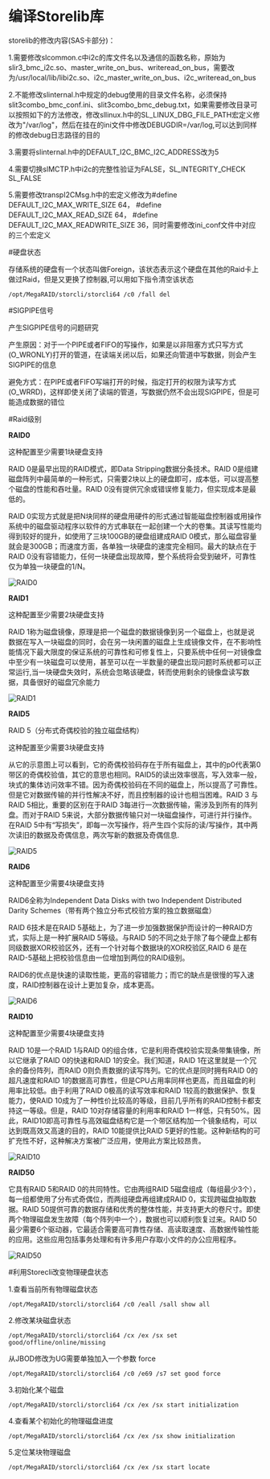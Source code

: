 # 编译Storelib库

storelib的修改内容(SAS卡部分)：

1.需要修改slcommon.c中i2c的库文件名以及通信的函数名称，原始为slir3_bmc_i2c.so、master_write_on_bus、writeread_on_bus，需要改为/usr/local/lib/libi2c.so、i2c_master_write_on_bus、i2c_writeread_on_bus

2.不能修改slinternal.h中规定的debug使用的目录文件名称，必须保持slit3combo_bmc_conf.ini、slit3combo_bmc_debug.txt，如果需要修改目录可以按照如下的方法修改，修改sllinux.h中的SL_LINUX_DBG_FILE_PATH宏定义修改为"/var/log"，然后在挂在的ini文件中修改DEBUGDIR=/var/log,可以达到同样的修改debug日志路径的目的

3.需要将slinternal.h中的DEFAULT_I2C_BMC_I2C_ADDRESS改为5

4.需要切换slMCTP.h中i2c的完整性验证为FALSE，SL_INTEGRITY_CHECK SL_FALSE

5.需要修改transpI2CMsg.h中的宏定义修改为#define DEFAULT_I2C_MAX_WRITE_SIZE      64，   #define DEFAULT_I2C_MAX_READ_SIZE       64，   #define DEFAULT_I2C_MAX_READWRITE_SIZE  36，同时需要修改ini_conf文件中对应的三个宏定义


#硬盘状态

存储系统的硬盘有一个状态叫做Foreign，该状态表示这个硬盘在其他的Raid卡上做过Raid，但是又更换了控制器,可以用如下指令清空该状态
```
/opt/MegaRAID/storcli/storcli64 /c0 /fall del
```

#SIGPIPE信号

产生SIGPIPE信号的问题研究

产生原因：对于一个PIPE或者FIFO的写操作，如果是以非阻塞方式只写方式(O_WRONLY)打开的管道，在读端关闭以后，如果还向管道中写数据，则会产生SIGPIPE的信息

避免方式：在PIPE或者FIFO写端打开的时候，指定打开的权限为读写方式(O_WRRD)，这样即使关闭了读端的管道，写数据仍然不会出现SIGPIPE，但是可能造成数据的错位

#Raid级别

**RAID0**

这种配置至少需要1块硬盘支持

RAID 0是最早出现的RAID模式，即Data Stripping数据分条技术。RAID 0是组建磁盘阵列中最简单的一种形式，只需要2块以上的硬盘即可，成本低，可以提高整个磁盘的性能和吞吐量。RAID 0没有提供冗余或错误修复能力，但实现成本是最低的。

RAID 0实现方式就是把N块同样的硬盘用硬件的形式通过智能磁盘控制器或用操作系统中的磁盘驱动程序以软件的方式串联在一起创建一个大的卷集。其读写性能均得到较好的提升，如使用了三块100GB的硬盘组建成RAID 0模式，那么磁盘容量就会是300GB；而速度方面，各单独一块硬盘的速度完全相同。最大的缺点在于RAID 0没有容错能力，任何一块硬盘出现故障，整个系统将会受到破坏，可靠性仅为单独一块硬盘的1/N。

![RAID0](./Picture/Raid0.png)

**RAID1**

这种配置至少需要2块硬盘支持

RAID 1称为磁盘镜像，原理是把一个磁盘的数据镜像到另一个磁盘上，也就是说数据在写入一块磁盘的同时，会在另一块闲置的磁盘上生成镜像文件，在不影响性能情况下最大限度的保证系统的可靠性和可修复性上，只要系统中任何一对镜像盘中至少有一块磁盘可以使用，甚至可以在一半数量的硬盘出现问题时系统都可以正常运行,当一块硬盘失效时，系统会忽略该硬盘，转而使用剩余的镜像盘读写数据，具备很好的磁盘冗余能力

![RAID1](./Picture/Raid1.png)

**RAID5**

RAID 5（分布式奇偶校验的独立磁盘结构）

这种配置至少需要3块硬盘支持

从它的示意图上可以看到，它的奇偶校验码存在于所有磁盘上，其中的p0代表第0带区的奇偶校验值，其它的意思也相同。RAID5的读出效率很高，写入效率一般，块式的集体访问效率不错。因为奇偶校验码在不同的磁盘上，所以提高了可靠性。但是它对数据传输的并行性解决不好，而且控制器的设计也相当困难。RAID 3 与RAID 5相比，重要的区别在于RAID 3每进行一次数据传输，需涉及到所有的阵列盘。而对于RAID 5来说，大部分数据传输只对一块磁盘操作，可进行并行操作。在RAID 5中有“写损失”，即每一次写操作，将产生四个实际的读/写操作，其中两次读旧的数据及奇偶信息，两次写新的数据及奇偶信息.

![RAID5](./Picture/Raid5.png)

**RAID6**

这种配置至少需要4块硬盘支持

RAID6全称为Independent Data Disks with two Independent Distributed Darity Schemes（带有两个独立分布式校验方案的独立数据磁盘）

RAID 6技术是在RAID 5基础上，为了进一步加强数据保护而设计的一种RAID方式，实际上是一种扩展RAID 5等级。与RAID 5的不同之处于除了每个硬盘上都有同级数据XOR校验区外，还有一个针对每个数据块的XOR校验区,RAID 6 是在RAID-5基础上把校验信息由一位增加到两位的RAID级别。

RAID6的优点是快速的读取性能，更高的容错能力；而它的缺点是很慢的写入速度，RAID控制器在设计上更加复杂，成本更高。


![RAID6](./Picture/Raid6.png)

**RAID10**

这种配置至少需要4块硬盘支持

RAID 10是一个RAID 1与RAID 0的组合体，它是利用奇偶校验实现条带集镜像，所以它继承了RAID 0的快速和RAID 1的安全。我们知道，RAID 1在这里就是一个冗余的备份阵列，而RAID 0则负责数据的读写阵列。它的优点是同时拥有RAID 0的超凡速度和RAID 1的数据高可靠性，但是CPU占用率同样也更高，而且磁盘的利用率比较低。由于利用了RAID 0极高的读写效率和RAID 1较高的数据保护、恢复能力，使RAID 10成为了一种性价比较高的等级，目前几乎所有的RAID控制卡都支持这一等级。但是，RAID 10对存储容量的利用率和RAID 1一样低，只有50%。因此，RAID10即高可靠性与高效磁盘结构它是一个带区结构加一个镜象结构，可以达到既高效又高速的目的，RAID 10能提供比RAID 5更好的性能。这种新结构的可扩充性不好，这种解决方案被广泛应用，使用此方案比较昂贵。

![RAID10](./Picture/Raid10.png)

**RAID50**

它具有RAID 5和RAID 0的共同特性。它由两组RAID 5磁盘组成（每组最少3个），每一组都使用了分布式奇偶位，而两组硬盘再组建成RAID 0，实现跨磁盘抽取数据。RAID 50提供可靠的数据存储和优秀的整体性能，并支持更大的卷尺寸。即使两个物理磁盘发生故障（每个阵列中一个），数据也可以顺利恢复过来。RAID 50最少需要6个驱动器，它最适合需要高可靠性存储、高读取速度、高数据传输性能的应用。这些应用包括事务处理和有许多用户存取小文件的办公应用程序。


![RAID50](./Picture/Raid50.gif)

#利用Storecli改变物理硬盘状态

1.查看当前所有物理磁盘状态
```
/opt/MegaRAID/storcli/storcli64 /c0 /eall /sall show all
```

2.修改某块磁盘状态
```
/opt/MegaRAID/storcli/storcli64 /cx /ex /sx set good/offline/online/missing
```
从JBOD修改为UG需要单独加入一个参数 force
```
/opt/MegaRAID/storcli/storcli64 /c0 /e69 /s7 set good force
```

3.初始化某个磁盘
```
/opt/MegaRAID/storcli/storcli64 /cx /ex /sx start initialization
```

4.查看某个初始化的物理磁盘进度
```
/opt/MegaRAID/storcli/storcli64 /cx /ex /sx show initialization
```

5.定位某块物理磁盘
```
/opt/MegaRAID/storcli/storcli64 /cx /ex /sx start locate
```
